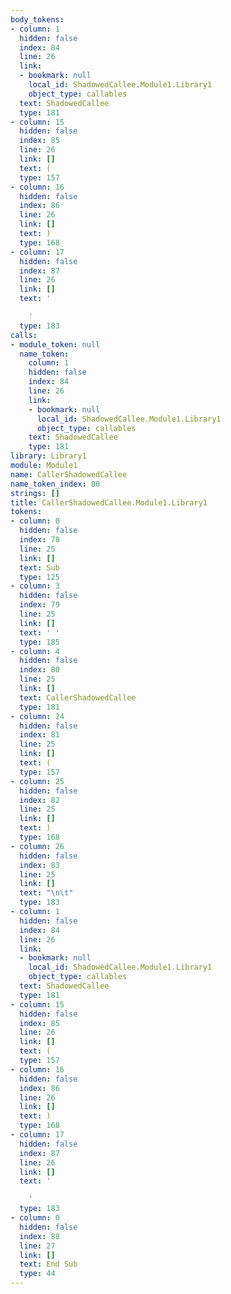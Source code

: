 ```yaml
---
body_tokens:
- column: 1
  hidden: false
  index: 84
  line: 26
  link:
  - bookmark: null
    local_id: ShadowedCallee.Module1.Library1
    object_type: callables
  text: ShadowedCallee
  type: 181
- column: 15
  hidden: false
  index: 85
  line: 26
  link: []
  text: (
  type: 157
- column: 16
  hidden: false
  index: 86
  line: 26
  link: []
  text: )
  type: 168
- column: 17
  hidden: false
  index: 87
  line: 26
  link: []
  text: '

    '
  type: 183
calls:
- module_token: null
  name_token:
    column: 1
    hidden: false
    index: 84
    line: 26
    link:
    - bookmark: null
      local_id: ShadowedCallee.Module1.Library1
      object_type: callables
    text: ShadowedCallee
    type: 181
library: Library1
module: Module1
name: CallerShadowedCallee
name_token_index: 80
strings: []
title: CallerShadowedCallee.Module1.Library1
tokens:
- column: 0
  hidden: false
  index: 78
  line: 25
  link: []
  text: Sub
  type: 125
- column: 3
  hidden: false
  index: 79
  line: 25
  link: []
  text: ' '
  type: 185
- column: 4
  hidden: false
  index: 80
  line: 25
  link: []
  text: CallerShadowedCallee
  type: 181
- column: 24
  hidden: false
  index: 81
  line: 25
  link: []
  text: (
  type: 157
- column: 25
  hidden: false
  index: 82
  line: 25
  link: []
  text: )
  type: 168
- column: 26
  hidden: false
  index: 83
  line: 25
  link: []
  text: "\n\t"
  type: 183
- column: 1
  hidden: false
  index: 84
  line: 26
  link:
  - bookmark: null
    local_id: ShadowedCallee.Module1.Library1
    object_type: callables
  text: ShadowedCallee
  type: 181
- column: 15
  hidden: false
  index: 85
  line: 26
  link: []
  text: (
  type: 157
- column: 16
  hidden: false
  index: 86
  line: 26
  link: []
  text: )
  type: 168
- column: 17
  hidden: false
  index: 87
  line: 26
  link: []
  text: '

    '
  type: 183
- column: 0
  hidden: false
  index: 88
  line: 27
  link: []
  text: End Sub
  type: 44
---
```


